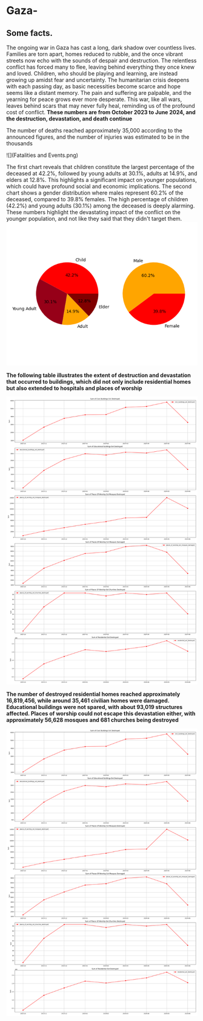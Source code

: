 # Gaza-

## Some facts.

The ongoing war in Gaza has cast a long, dark shadow over countless lives. Families are torn apart, homes reduced to rubble, and the once vibrant streets now echo with the sounds of despair and destruction. The relentless conflict has forced many to flee, leaving behind everything they once knew and loved. Children, who should be playing and learning, are instead growing up amidst fear and uncertainty. The humanitarian crisis deepens with each passing day, as basic necessities become scarce and hope seems like a distant memory. The pain and suffering are palpable, and the yearning for peace grows ever more desperate. This war, like all wars, leaves behind scars that may never fully heal, reminding us of the profound cost of conflict.
**These numbers are from October 2023 to June 2024, and the destruction, devastation, and death continue**

The number of deaths reached approximately 35,000 according to the announced figures, and the number of injuries was estimated to be in the thousands

![](Fatalities and Events.png)

The first chart reveals that children constitute the largest percentage of the deceased at 42.2%, followed by young adults at 30.1%, adults at 14.9%, and elders at 12.8%. This highlights a significant impact on younger populations, which could have profound social and economic implications. The second chart shows a gender distribution where males represent 60.2% of the deceased, compared to 39.8% females.
The high percentage of children (42.2%) and young adults (30.1%) among the deceased is deeply alarming. These numbers highlight the devastating impact of the conflict on the younger population, and not like they said that they didn't target them.
![](pie_chart.png)

**The following table illustrates the extent of destruction and devastation that occurred to buildings, which did not only include residential homes but also extended to hospitals and places of worship**

![](infrastructure_damaged.png)

**The number of destroyed residential homes reached approximately 16,819,456, while around 35,461 civilian homes were damaged. Educational buildings were not spared, with about 93,019 structures affected. Places of worship could not escape this devastation either, with approximately 56,628 mosques and 681 churches being destroyed**

![](infrastructure_damaged.png)
